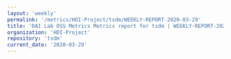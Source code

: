 ```yaml
---
layout: 'weekly'
permalink: '/metrics/HDI-Project/tsdm/WEEKLY-REPORT-2020-03-29'
title: 'DAI Lab OSS Metrics Metrics report for tsdm | WEEKLY-REPORT-2020-03-29'
organization: 'HDI-Project'
repository: 'tsdm'
current_date: '2020-03-29'
---
```

